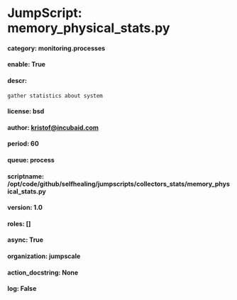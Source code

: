 
# JumpScript: memory_physical_stats.py
        
#### category: monitoring.processes
#### enable: True
#### descr: 
```
gather statistics about system

```
#### license: bsd
#### author: kristof@incubaid.com
#### period: 60
#### queue: process
#### scriptname: /opt/code/github/selfhealing/jumpscripts/collectors_stats/memory_physical_stats.py
#### version: 1.0
#### roles: []
#### async: True
#### organization: jumpscale
#### action_docstring: None
#### log: False